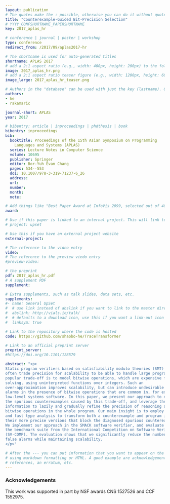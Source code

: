 ```yaml
---
layout: publication
# The quotes make the : possible, otherwise you can do it without quotes
title: "Counterexample-Guided Bit-Precision Selection"
# YYYY_CONFSHORTNAME_PAPERSHORTNAME
key: 2017_aplas_hr

# conference | journal | poster | workshop
type: conference
redirect_from: /2017/09/aplas2017-hr

# The shortname is used for auto-generated titles
shortname: APLAS 2017
# add a 2:1 aspect ratio (e.g., width: 400px, height: 200px) to the folder /assets/images/papers/
image: 2017_aplas_hr.png
# add a 2:1 aspect ratio teaser figure (e.g., width: 1200px, height: 600px) to the folder /assets/images/papers/
image_large: 2017_aplas_hr_teaser.png

# Authors in the "database" can be used with just the key (lastname). Others can be written properly.
authors:
- he
- rakamaric

journal-short: APLAS
year: 2017

# bibentry: article | inproceedings | phdthesis | book
bibentry: inproceedings
bib:
  booktitle: Proceedings of the 15th Asian Symposium on Programming
    Languages and Systems (APLAS)
  series: Lecture Notes in Computer Science
  volume: 10695
  publisher: Springer
  editor: Bor-Yuh Evan Chang
  pages: 534--553
  doi: 10.1007/978-3-319-71237-6_26
  address:
  url:
  number:
  month:
  note:

# Add things like "Best Paper Award at InfoVis 2099, selected out of 4000 submissions"
award:

# Use if this paper is linked to an internal project. This will link to the project site
# project: upset

# Use this if you have an external project website
external-project:

# The reference to the video entry
video:
# The reference to the preview viedo entry
#preview-video:

# the preprint
pdf: 2017_aplas_hr.pdf
# A supplement PDF
supplement: 

# Extra supplements, such as talk slides, data sets, etc.
supplements:
#- name: General UpSet
#  # use link instead of abslink if you want to link to the master directory
#  abslink: http://vials.io/talk/
#  # defaults to a download icon, use this if you want a link-out icon
#  linksym: true

# Link to the repository where the code is hosted
code: https://github.com/shaobo-he/TraceTransformer

# Link to an official preprint server
preprint_server: 
#https://doi.org/10.1101/128579

abstract: "<p>
Static program verifiers based on satisfiability modulo theories (SMT) solvers
often trade precision for scalability to be able to handle large programs. A
popular trade-off is to model bitwise operations, which are expensive for SMT
solving, using uninterpreted functions over integers. Such an
over-approximation improves scalability, but can introduce undesirable false
alarms in the presence of bitwise operations that are common in, for example,
low-level systems software. In this paper, we present our approach to diagnose
the spurious counterexamples caused by this trade-off, and leverage the learned
information to lazily and gradually refine the precision of reasoning about
bitwise operations in the whole program. Our main insight is to employ a simple
and fast type analysis to transform both a counterexample and program into
their more precise versions that block the diagnosed spurious counterexample.
We implement our approach in the SMACK software verifier, and evaluate it on
the benchmark suite from the International Competition on Software Verification
(SV-COMP). The evaluation shows that we significantly reduce the number of
false alarms while maintaining scalability.
</p>"

# After the --- you can put information that you want to appear on the website
# using markdown formatting or HTML. A good example are acknowledgements, extra
# references, an erratum, etc.
---
```

### Acknowledgements

This work was supported in part by NSF awards CNS 1527526 and CCF 1552975.

